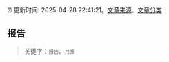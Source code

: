 :alarm_clock: 更新时间: 2025-04-28 22:41:21。[文章来源](/README.md)、[文章分类](/TAGS.md)

## 报告


> 关键字：`报告`、`月报`



